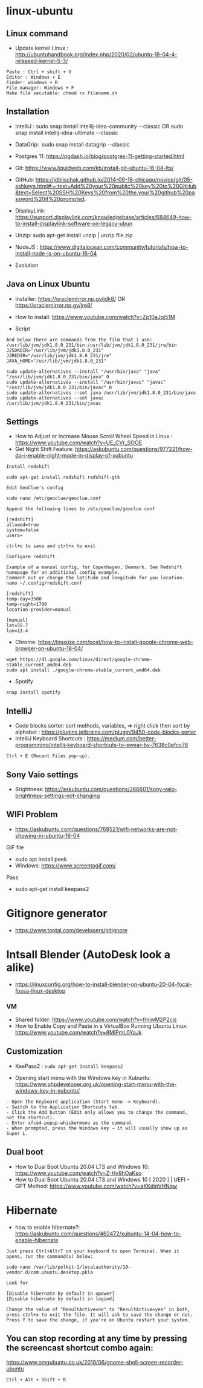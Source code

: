 # linux-ubuntu

## Linux command

- Update kernel Linux : http://ubuntuhandbook.org/index.php/2020/02/ubuntu-18-04-4-released-kernel-5-3/

```
Paste : Ctrl + shift + V
Editor : Windows + E
Finder: windows + R
File manager: Windows + F
Make file xecutable: chmod +x filename.sh
```

## Installation
- IntelliJ : sudo snap install intellij-idea-community --classic OR sudo snap install intellij-idea-ultimate --classic
- DataGrip:  sudo snap install datagrip --classic
- Postgres 11: https://pgdash.io/blog/postgres-11-getting-started.html

- Git: https://www.liquidweb.com/kb/install-git-ubuntu-16-04-lts/
- GitHub: https://jdblischak.github.io/2014-09-18-chicago/novice/git/05-sshkeys.html#:~:text=Add%20your%20public%20key%20to%20GitHub&text=Select%20SSH%20Keys%20from%20the,your%20github%20password%20if%20prompted.

- DisplayLink: https://support.displaylink.com/knowledgebase/articles/684649-how-to-install-displaylink-software-on-legacy-ubun

- Unzip: sudo apt-get install unzip | unzip file.zip

 - NodeJS : https://www.digitalocean.com/community/tutorials/how-to-install-node-js-on-ubuntu-16-04
 
- Evolution


## Java on Linux Ubuntu

- Installer: https://oraclemirror.np.gy/jdk8/  OR https://oraclemirror.np.gy/jre8/
- How to install: https://www.youtube.com/watch?v=Zp10aJqj51M

- Script

```
And below there are commands from the film that i use:
/usr/lib/jvm/jdk1.8.0_231/bin:/usr/lib/jvm/jdk1.8.0_231/jre/bin
J2SDKDIR="/usr/lib/jvm/jdk1.8.0_231"
J2REDIR="/usr/lib/jvm/jdk1.8.0_231/jre"
JAVA_HOME="/usr/lib/jvm/jdk1.8.0_231"

sudo update-alternatives --install "/usr/bin/java" "java" "/usr/lib/jvm/jdk1.8.0_231/bin/java" 0
sudo update-alternatives --install "/usr/bin/javac" "javac" "/usr/lib/jvm/jdk1.8.0_231/bin/javac" 0
sudo update-alternatives --set java /usr/lib/jvm/jdk1.8.0_231/bin/java
sudo update-alternatives --set javac /usr/lib/jvm/jdk1.8.0_231/bin/javac

```

## Settings
- How to Adjust or Increase Mouse Scroll Wheel Speed in Linux : https://www.youtube.com/watch?v=UE_CVr_SOOE
- Get Night Shift Feature: https://askubuntu.com/questions/977221/how-do-i-enable-night-mode-in-display-of-xubuntu

```
Install redshift

sudo apt-get install redshift redshift-gtk

Edit GeoClue's config

sudo nano /etc/geoclue/geoclue.conf

Append the following lines to /etc/geoclue/geoclue.conf

[redshift]
allowed=true
system=false
users=

ctrl+o to save and ctrl+x to exit
 
Configure redshift

Example of a manual config, for Copenhagen, Denmark. See Redshift homepage for an additional config example.
Comment out or change the latitude and longitude for you location.
nano ~/.config/redshift.conf

[redshift]
temp-day=3500
temp-night=1700
location-provider=manual

[manual]
lat=55.7
lon=13.4
```

- Chrome: https://linuxize.com/post/how-to-install-google-chrome-web-browser-on-ubuntu-18-04/
```
wget https://dl.google.com/linux/direct/google-chrome-stable_current_amd64.deb
sudo apt install ./google-chrome-stable_current_amd64.deb
```

- Spotify
```
snap install spotify
```


## IntelliJ
- Code blocks sorter: sort methods, variables, => right click then sort by alphabet : https://plugins.jetbrains.com/plugin/9450-code-blocks-sorter
- IntelliJ Keyboard Shortcuts : https://medium.com/better-programming/intellij-keyboard-shortcuts-to-swear-by-7638c0efcc76
```
Ctrl + E (Recent Files pop-up).

```

## Sony Vaio settings
- Brightness: https://askubuntu.com/questions/266601/sony-vaio-brightness-settings-not-changing

## WIFI Problem
- https://askubuntu.com/questions/769521/wifi-networks-are-not-showing-in-ubuntu-16-04

GIF file
- sudo apt install peek
- Windows: https://www.screentogif.com/

Pass
- sudo apt-get install keepass2

# Gitignore generator
- https://www.toptal.com/developers/gitignore

# Intsall Blender (AutoDesk look a alike)
- https://linuxconfig.org/how-to-install-blender-on-ubuntu-20-04-focal-fossa-linux-desktop


### VM
- Shared folder: https://www.youtube.com/watch?v=fmjwM2P2cjs
- How to Enable Copy and Paste in a VirtualBox Running Ubuntu Linux: https://www.youtube.com/watch?v=8MiPmL0YaJk

## Customization

- KeePass2 : ```sudo apt-get install keepass2```

- Opening start menu with the Windows key in Xubuntu: https://www.phpdeveloper.org.uk/opening-start-menu-with-the-windows-key-in-xubuntu/
```
- Open the Keyboard application (Start menu -> Keyboard).
- Switch to the Application Shortcuts tab.
- Click the Add button (Edit only allows you to change the command, not the shortcut).
- Enter xfce4-popup-whiskermenu as the command.
- When prompted, press the Windows key – it will usually show up as Super L.
```


## Dual boot
- How to Dual Boot Ubuntu 20.04 LTS and Windows 10: https://www.youtube.com/watch?v=Z-Hv9hOaKso
- How to Dual Boot Ubuntu 20.04 LTS and Windows 10 [ 2020 ] | UEFI - GPT Method: https://www.youtube.com/watch?v=aKKdiqVHNqw


# Hibernate
- how to enable hibernate?: https://askubuntu.com/questions/462472/xubuntu-14-04-how-to-enable-hibernate
```
Just press Ctrl+Alt+T on your keyboard to open Terminal. When it opens, run the command(s) below:

sudo nano /var/lib/polkit-1/localauthority/10-vendor.d/com.ubuntu.desktop.pkla

Look for

[Disable hibernate by default in upower]
[Disable hibernate by default in logind]

Change the value of "ResultActive=no" to "ResultActive=yes" in both, 
press ctrl+x to exit the file. It will ask to save the change or not.
Press Y to save the change, if you're on Ubuntu restart your system.

```
## You can stop recording at any time by pressing the screencast shortcut combo again:
https://www.omgubuntu.co.uk/2018/06/gnome-shell-screen-recorder-ubuntu

```Ctrl + Alt + Shift + R```

